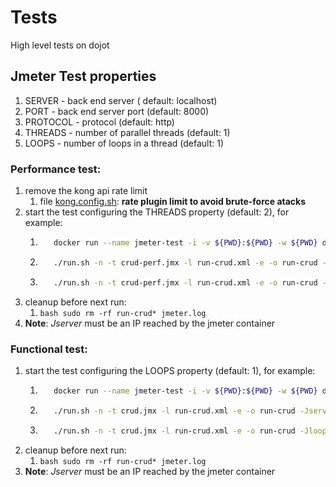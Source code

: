# Tests
High level tests on dojot

## Jmeter Test properties
1. SERVER - back end server ( default: localhost)
2. PORT - back end server port (default: 8000)
3. PROTOCOL - protocol (default: http)
4. THREADS - number of parallel threads (default: 1)
5. LOOPS - number of loops in a thread (default: 1)

### Performance test:
1. remove the kong api rate limit
   1. file [kong.config.sh](dojot/docker-compose/blob/master/kong.config.sh): __rate plugin limit to avoid brute-force atacks__
1. start the test configuring the THREADS property (default: 2), for example:
   1. ```bash
         docker run --name jmeter-test -i -v ${PWD}:${PWD} -w ${PWD} dojot/docker-jmeter:latest -n -t crud-perf.jmx -l run-crud.xml -e -o run-crud -Jserver=10.202.1.1
      ```
   1. ```bash
         ./run.sh -n -t crud-perf.jmx -l run-crud.xml -e -o run-crud -Jserver=10.202.1.1
      ```
   1. ```bash
         ./run.sh -n -t crud-perf.jmx -l run-crud.xml -e -o run-crud -JTHREADS=5 -Jserver=10.202.1.1
      ```
1. cleanup before next run:
   1. ```bash sudo rm -rf run-crud* jmeter.log```
1. __Note__: _Jserver_ must be an IP reached by the jmeter container

### Functional test:
1. start the test configuring the LOOPS property (default: 1), for example:
   1. ```bash
         docker run --name jmeter-test -i -v ${PWD}:${PWD} -w ${PWD} dojot/docker-jmeter:latest -n -t crud.jmx -l run-crud.xml -e -o run-crud -Jserver=10.202.1.1
      ```
   1. ```bash
         ./run.sh -n -t crud.jmx -l run-crud.xml -e -o run-crud -Jserver=10.202.1.1
      ```
   1. ```bash
         ./run.sh -n -t crud.jmx -l run-crud.xml -e -o run-crud -Jloops=5 -Jserver=10.202.1.1
      ```
1. cleanup before next run:
   1. ```bash sudo rm -rf run-crud* jmeter.log```
1. __Note__: _Jserver_ must be an IP reached by the jmeter container

